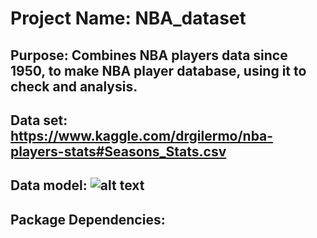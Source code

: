 # Project Name: NBA_dataset

## Purpose: Combines NBA players data since 1950, to make NBA player database, using it to check and analysis.

## Data set: https://www.kaggle.com/drgilermo/nba-players-stats#Seasons_Stats.csv

## Data model: ![alt text](https://github.com/chenyipeng1/NBA_database/tree/master/static/img/model.png)

## Package Dependencies:
